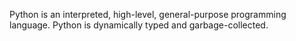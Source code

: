 Python is an interpreted, high-level, general-purpose programming language.
Python is dynamically typed and garbage-collected.